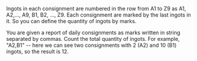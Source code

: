 Ingots in each consignment are numbered in the row from A1 to Z9 as
A1, A2,..., A9, B1, B2, ..., Z9. Each consignment are marked by the last ingots in it.
So you can define the quantity of ingots by marks.

You are given a report of daily consignments as marks written in string separated by commas.
Count the total quantity of ingots. 
For example, "A2,B1" -- here we can see two consignments with 2 (A2) and 10 (B1) ingots, so the result is 12.
